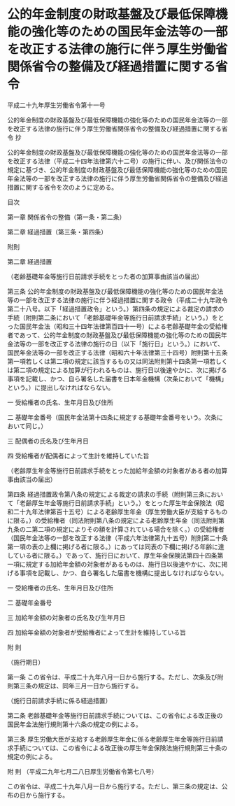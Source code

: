 # 公的年金制度の財政基盤及び最低保障機能の強化等のための国民年金法等の一部を改正する法律の施行に伴う厚生労働省関係省令の整備及び経過措置に関する省令

平成二十九年厚生労働省令第十一号

公的年金制度の財政基盤及び最低保障機能の強化等のための国民年金法等の一部を改正する法律の施行に伴う厚生労働省関係省令の整備及び経過措置に関する省令 抄

公的年金制度の財政基盤及び最低保障機能の強化等のための国民年金法等の一部を改正する法律（平成二十四年法律第六十二号）の施行に伴い、及び関係法令の規定に基づき、公的年金制度の財政基盤及び最低保障機能の強化等のための国民年金法等の一部を改正する法律の施行に伴う厚生労働省関係省令の整備及び経過措置に関する省令を次のように定める。

目次

第一章 関係省令の整備（第一条・第二条）

第二章 経過措置（第三条・第四条）

附則

第二章 経過措置

（老齢基礎年金等施行日前請求手続をとった者の加算事由該当の届出）

第三条 公的年金制度の財政基盤及び最低保障機能の強化等のための国民年金法等の一部を改正する法律の施行に伴う経過措置に関する政令（平成二十九年政令第二十八号。以下「経過措置政令」という。）第四条の規定による裁定の請求の手続（附則第二条において「老齢基礎年金等施行日前請求手続」という。）をとった国民年金法（昭和三十四年法律第百四十一号）による老齢基礎年金の受給権者であって、公的年金制度の財政基盤及び最低保障機能の強化等のための国民年金法等の一部を改正する法律の施行の日（以下「施行日」という。）において、国民年金法等の一部を改正する法律（昭和六十年法律第三十四号）附則第十五条第一項若しくは第二項の規定に該当するもの又は同法附則第十四条第一項若しくは第二項の規定による加算が行われるものは、施行日以後速やかに、次に掲げる事項を記載し、かつ、自ら署名した届書を日本年金機構（次条において「機構」という。）に提出しなければならない。

一 受給権者の氏名、生年月日及び住所

二 基礎年金番号（国民年金法第十四条に規定する基礎年金番号をいう。次条において同じ。）

三 配偶者の氏名及び生年月日

四 受給権者が配偶者によって生計を維持していた旨

（老齢厚生年金等施行日前請求手続をとった加給年金額の対象者がある者の加算事由該当の届出）

第四条 経過措置政令第八条の規定による裁定の請求の手続（附則第三条において「老齢厚生年金等施行日前請求手続」という。）をとった厚生年金保険法（昭和二十九年法律第百十五号）による老齢厚生年金（厚生労働大臣が支給するものに限る。）の受給権者（同法附則第八条の規定による老齢厚生年金（同法附則第九条の二第二項の規定によりその額を計算されている場合を除く。）の受給権者（国民年金法等の一部を改正する法律（平成六年法律第九十五号）附則第二十条第一項の表の上欄に掲げる者に限る。）にあっては同表の下欄に掲げる年齢に達している者に限る。）であって、施行日において、厚生年金保険法第四十四条第一項に規定する加給年金額の対象者があるものは、施行日以後速やかに、次に掲げる事項を記載し、かつ、自ら署名した届書を機構に提出しなければならない。

一 受給権者の氏名、生年月日及び住所

二 基礎年金番号

三 加給年金額の対象者の氏名及び生年月日

四 加給年金額の対象者が受給権者によって生計を維持している旨

附 則

（施行期日）

第一条 この省令は、平成二十九年八月一日から施行する。ただし、次条及び附則第三条の規定は、同年三月一日から施行する。

（施行日前請求手続に係る経過措置）

第二条 老齢基礎年金等施行日前請求手続については、この省令による改正後の国民年金法施行規則第十六条の規定の例による。

第三条 厚生労働大臣が支給する老齢厚生年金に係る老齢厚生年金等施行日前請求手続については、この省令による改正後の厚生年金保険法施行規則第三十条の規定の例による。

附 則 （平成二九年七月二八日厚生労働省令第七八号）

この省令は、平成二十九年八月一日から施行する。ただし、第三条の規定は、公布の日から施行する。
